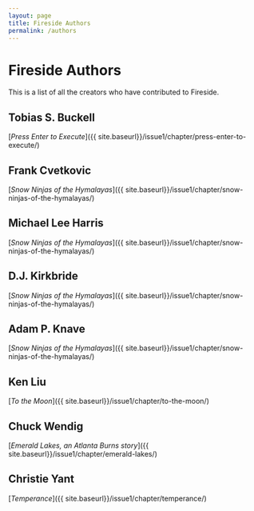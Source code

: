 ```yaml
---
layout: page
title: Fireside Authors
permalink: /authors
---
```


# Fireside Authors

This is a list of all the creators who have contributed to Fireside.

## Tobias S. Buckell
[_Press Enter to Execute_]({{ site.baseurl}}/issue1/chapter/press-enter-to-execute/)<br/>

## Frank Cvetkovic
[_Snow Ninjas of the Hymalayas_]({{ site.baseurl}}/issue1/chapter/snow-ninjas-of-the-hymalayas/)

## Michael Lee Harris
[_Snow Ninjas of the Hymalayas_]({{ site.baseurl}}/issue1/chapter/snow-ninjas-of-the-hymalayas/)

## D.J. Kirkbride
[_Snow Ninjas of the Hymalayas_]({{ site.baseurl}}/issue1/chapter/snow-ninjas-of-the-hymalayas/)

## Adam P. Knave
[_Snow Ninjas of the Hymalayas_]({{ site.baseurl}}/issue1/chapter/snow-ninjas-of-the-hymalayas/)

## Ken Liu
[_To the Moon_]({{ site.baseurl}}/issue1/chapter/to-the-moon/)

## Chuck Wendig
[_Emerald Lakes, an Atlanta Burns story_]({{ site.baseurl}}/issue1/chapter/emerald-lakes/)

## Christie Yant
[_Temperance_]({{ site.baseurl}}/issue1/chapter/temperance/)
